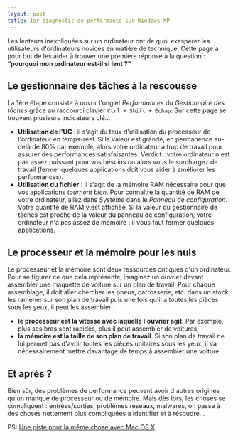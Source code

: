 ```yaml
---
layout: post
title: 1er diagnostic de performance sur Windows XP
---
```


Les lenteurs inexpliquées sur un ordinateur ont de quoi exaspérer les
utilisateurs d'ordinateurs novices en matière de technique. Cette page a pour
but de les aider à trouver une première réponse à la question : **“pourquoi mon
ordinateur est-il si lent ?”**

## Le gestionnaire des tâches à la rescousse

La 1ère étape consiste à ouvrir l'onglet _Performances_ du _Gestionnaire des
tâches_ grâce au raccourci clavier `Ctrl + Shift + Echap`. Sur cette page se
trouvent plusieurs indicateurs clé...

- **Utilisation de l'UC** : il s'agit du taux d'utilisation du processeur de
  l'ordinateur en temps-réel. Si la valeur est grande, en permanence au-delà de
  80% par exemple, alors votre ordinateur a trop de travail pour assurer des
  performances satisfaisantes. Verdict : votre ordinateur n'est pas assez
  puissant pour vos besoins ou alors vous le surchargez de travail (fermer
  quelques applications doit vous aider à améliorer les performances).
- **Utilisation du fichier** : il s'agit de la mémoire RAM nécessaire pour que
  vos applications _tournent bien_. Pour connaître la quantité de RAM de votre
  ordinateur, allez dans _Système_ dans le _Panneau de configuration_. Votre
  quantité de RAM y est affichée. Si la valeur du gestionnaire de tâches est
  proche de la valeur du panneau de configuration, votre ordinateur n'a pas
  assez de mémoire : il vous faut fermer quelques applications.

## Le processeur et la mémoire pour les nuls

Le processeur et la mémoire sont deux ressources critiques d'un ordinateur. Pour
se figurer ce que cela représente, imaginez un ouvrier devant assembler une
maquette de voiture sur un plan de travail. Pour chaque assemblage, il doit
aller chercher les pneus, carrosserie, etc. dans un stock, les ramener sur son
plan de travail puis une fois qu'il a toutes les pièces sous les yeux, il peut
les assembler :

- **le processeur est la vitesse avec laquelle l'ouvrier agit**. Par exemple,
  plus ses bras sont rapides, plus il peut assembler de voitures;
- **la mémoire est la taille de son plan de travail**. Si son plan de travail ne
  lui permet pas d'avoir toutes les pièces unitaires sous les yeux, il va
  nécessairement mettre davantage de temps à assembler une voiture.

## Et après ?

Bien sûr, des problèmes de performance peuvent avoir d'autres origines qu'un
manque de processeur ou de mémoire. Mais dès lors, les choses se compliquent :
entrées/sorties, problèmes réseaux, malwares, on passe à des choses nettement
plus compliquées à identifier et à résoudre...

PS:
[Une piste pour la même chose avec Mac OS X](http://www.macgeneration.com/news/voir/171621/pourquoi-mon-mac-est-il-si-lent)
